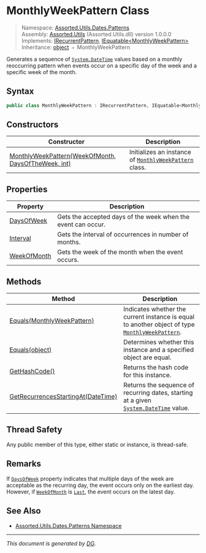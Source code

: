 ﻿# MonthlyWeekPattern Class

> Namespace: [Assorted.Utils.Dates.Patterns](_toc.Assorted.Utils.md#Assorted.Utils.Dates.Patterns%20Namespace)\
> Assembly: [Assorted.Utils](_toc.Assorted.Utils.md) (Assorted.Utils.dll) version 1.0.0.0\
> Implements: [IRecurrentPattern](Assorted.Utils.Dates.IRecurrentPattern.md), [IEquatable\<MonthlyWeekPattern>](https://docs.microsoft.com/en-us/dotnet/api/system.iequatable-1)\
> Inheritance: [object](https://docs.microsoft.com/en-us/dotnet/api/system.object) `→` MonthlyWeekPattern

Generates a sequence of [`System.DateTime`](https://docs.microsoft.com/en-us/dotnet/api/system.datetime) values based on a monthly reoccurring pattern when events occur on a specific day of the week and a specific week of the month.

## Syntax

```csharp
public class MonthlyWeekPattern : IRecurrentPattern, IEquatable<MonthlyWeekPattern>
```

## Constructors

Constructor | Description
--- | ---
[MonthlyWeekPattern(WeekOfMonth, DaysOfTheWeek, int)](Assorted.Utils.Dates.Patterns.MonthlyWeekPattern.-ctor.md) | Initializes an instance of [`MonthlyWeekPattern`](Assorted.Utils.Dates.Patterns.MonthlyWeekPattern.md) class.

## Properties

Property | Description
--- | ---
[DaysOfWeek](Assorted.Utils.Dates.Patterns.MonthlyWeekPattern.DaysOfWeek.md) | Gets the accepted days of the week when the event can occur.
[Interval](Assorted.Utils.Dates.Patterns.MonthlyWeekPattern.Interval.md) | Gets the interval of occurrences in number of months.
[WeekOfMonth](Assorted.Utils.Dates.Patterns.MonthlyWeekPattern.WeekOfMonth.md) | Gets the week of the month when the event occurs.

## Methods

Method | Description
--- | ---
[Equals(MonthlyWeekPattern)](Assorted.Utils.Dates.Patterns.MonthlyWeekPattern.Equals.md#Equals%28MonthlyWeekPattern%29) | Indicates whether the current instance is equal to another object of type [`MonthlyWeekPattern`](Assorted.Utils.Dates.Patterns.MonthlyWeekPattern.md).
[Equals(object)](Assorted.Utils.Dates.Patterns.MonthlyWeekPattern.Equals.md#Equals%28object%29) | Determines whether this instance and a specified object are equal.
[GetHashCode()](Assorted.Utils.Dates.Patterns.MonthlyWeekPattern.GetHashCode.md) | Returns the hash code for this instance.
[GetRecurrencesStartingAt(DateTime)](Assorted.Utils.Dates.Patterns.MonthlyWeekPattern.GetRecurrencesStartingAt.md) | Returns the sequence of recurring dates, starting at a given [`System.DateTime`](https://docs.microsoft.com/en-us/dotnet/api/system.datetime) value.

## Thread Safety

Any public member of this type, either static or instance, is thread\-safe.

## Remarks

If [`DaysOfWeek`](Assorted.Utils.Dates.Patterns.MonthlyWeekPattern.DaysOfWeek.md) property indicates that multiple days of the week are acceptable as the recurring day, the event occurs only on the earliest day. However, if [`WeekOfMonth`](Assorted.Utils.Dates.Patterns.MonthlyWeekPattern.WeekOfMonth.md) is [`Last`](Assorted.Utils.Dates.WeekOfMonth.Last.md), the event occurs on the latest day.

## See Also

- [Assorted.Utils.Dates.Patterns Namespace](_toc.Assorted.Utils.md#Assorted.Utils.Dates.Patterns%20Namespace)

---

_This document is generated by [DG](https://github.com/Khojasteh/dg)._

